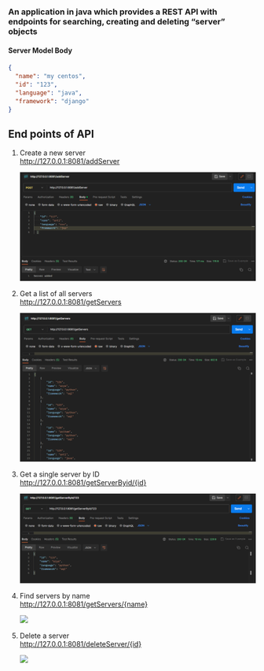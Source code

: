 <h3>An application in java which provides a REST API with endpoints for searching, creating and deleting “server” objects</h3>

<h4>Server Model Body</h4>

```json
{
  "name": "my centos",
  "id": "123",
  "language": "java",
  "framework": "django"
}
```

## End points of API
1. Create a new server <br>
   http://127.0.0.1:8081/addServer

   <img src="./screenshots/addServer.png">
   
2. Get a list of all servers <br>
   http://127.0.0.1:8081/getServers

   <img src="./screenshots/getServers.png">
   
3. Get a single server by ID <br>
   http://127.0.0.1:8081/getServerByid/{id}

   <img src="./screenshots/getServerByid.png">
   
4. Find servers by name <br>
   http://127.0.0.1:8081/getServers/{name}

   <img src="./screenshots/gerServeraByname.png">
   
5. Delete a server <br>
   http://127.0.0.1:8081/deleteServer/{id} 

   <img src="./screenshot/deleteServer.png">  


